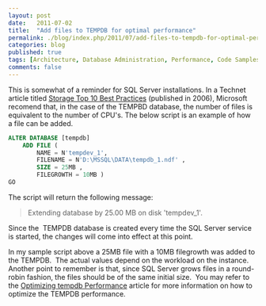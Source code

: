 ```yaml
---
layout: post
date:   2011-07-02
title:  "Add files to TEMPDB for optimal performance"
permalink: ./blog/index.php/2011/07/add-files-to-tempdb-for-optimal-performance/
categories: blog
published: true
tags: [Architecture, Database Administration, Performance, Code Samples, SQL Server, Storage, tempdb]
comments: false
---
```

This is somewhat of a reminder for SQL Server installations.  In a Technet article titled [Storage Top 10 Best Practices](http://technet.microsoft.com/en-us/library/cc966534.aspx) (published in 2006), Microsoft recomend that, in the case of the TEMPBD database, the number of files is equivalent to the number of CPU's.  The below script is an example of how a file can be added.

``` sql
ALTER DATABASE [tempdb]
    ADD FILE (
        NAME = N'tempdev_1',
        FILENAME = N'D:\MSSQL\DATA\tempdb_1.ndf' ,
        SIZE = 25MB ,
        FILEGROWTH = 10MB )
GO
```

The script will return the following message:

> Extending database by 25.00 MB on disk 'tempdev_1'.

Since the  TEMPDB database is created every time the SQL Server service is started, the changes will come into effect at this point.

In my sample script above a 25MB file with a 10MB filegrowth was added to the TEMPDB.  The actual values depend on the workload on the instance.  Another point to remember is that, since SQL Server grows files in a round-robin fashion, the files should be of the same initial size.  You may refer to the [Optimizing tempdb Performance](http://msdn.microsoft.com/en-us/library/ms175527.aspx) article for more information on how to optimize the TEMPDB performance.
